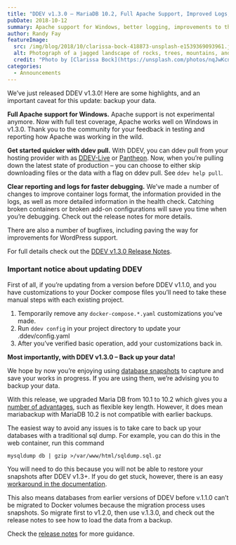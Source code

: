 ```yaml
---
title: "DDEV v1.3.0 – MariaDB 10.2, Full Apache Support, Improved Logs, Pull Command Options"
pubDate: 2018-10-12
summary: Apache support for Windows, better logging, improvements to the pull command and upcoming Wordpress support.
author: Randy Fay
featureImage:
  src: /img/blog/2018/10/clarissa-bock-418873-unsplash-e1539369093961.jpg
  alt: Photograph of a jagged landscape of rocks, trees, mountains, and snow against a cloudy blue sky and mirrored in Lake Isabelle
  credit: "Photo by [Clarissa Bock](https://unsplash.com/photos/nqJwKcnfyqU?utm%5Fsource=unsplash&utm%5Fmedium=referral&utm%5Fcontent=creditCopyText) on [Unsplash](https://unsplash.com/?utm%5Fsource=unsplash&utm%5Fmedium=referral&utm%5Fcontent=creditCopyText)."
categories:
  - Announcements
---
```


We’ve just released DDEV v1.3.0! Here are some highlights, and an important caveat for this update: backup your data.

**Full Apache support for Windows.** Apache support is not experimental anymore. Now with full test coverage, Apache works well on Windows in v1.3.0\. Thank you to the community for your feedback in testing and reporting how Apache was working in the wild.

**Get started quicker with ddev pull.** With DDEV, you can ddev pull from your hosting provider with as [DDEV-Live](https://ddev.readthedocs.io/en/latest/users/providers/drud-s3/) or [Pantheon](https://ddev.readthedocs.io/en/latest/users/providers/pantheon/). Now, when you’re pulling down the latest state of production – you can choose to either skip downloading files or the data with a flag on ddev pull. See `ddev help pull`.

**Clear reporting and logs for faster debugging.** We’ve made a number of changes to improve container logs format, the information provided in the logs, as well as more detailed information in the health check. Catching broken containers or broken add-on configurations will save you time when you’re debugging. Check out the release notes for more details.

There are also a number of bugfixes, including paving the way for improvements for WordPress support.

For full details check out the [DDEV v1.3.0 Release Notes](https://github.com/drud/ddev/releases/tag/v1.3.0).

### Important notice about updating DDEV

First of all, if you’re updating from a version before DDEV v1.1.0, and you have customizations to your Docker compose files you’ll need to take these manual steps with each existing project.

1. Temporarily remove any `docker-compose.*.yaml` customizations you’ve made.
2. Run `ddev config` in your project directory to update your .ddev/config.yaml
3. After you’ve verified basic operation, add your customizations back in.

**Most importantly, with DDEV v1.3.0 – Back up your data!**

We hope by now you’re enjoying using [database snapshots](https://ddev.readthedocs.io/en/latest/users/cli-usage/#snapshotting-and-restoring-a-database) to capture and save your works in progress. If you are using them, we’re advising you to backup your data.

With this release, we upgraded Maria DB from 10.1 to 10.2 which gives you a [number of advantages](https://mariadb.com/kb/en/library/changes-improvements-in-mariadb-102/), such as flexible key length. However, it does mean mariabackup with MariaDB 10.2 is not compatible with earlier backups.

The easiest way to avoid any issues is to take care to back up your databases with a traditional sql dump. For example, you can do this in the web container, run this command

`mysqldump db | gzip >/var/www/html/sqldump.sql.gz`

You will need to do this because you will not be able to restore your snapshots after DDEV v1.3+. If you do get stuck, however, there is an easy [workaround in the documentation](https://ddev.readthedocs.io/en/latest/users/troubleshooting/#cant-restore-snapshot-created-before-ddev-v13).

This also means databases from earlier versions of DDEV before v.1.1.0 can’t be migrated to Docker volumes because the migration process uses snapshots. So migrate first to v1.2.0, then use v.1.3.0, and check out the release notes to see how to load the data from a backup.

Check the [release notes](https://github.com/drud/ddev/releases/tag/v1.3.0) for more guidance.
